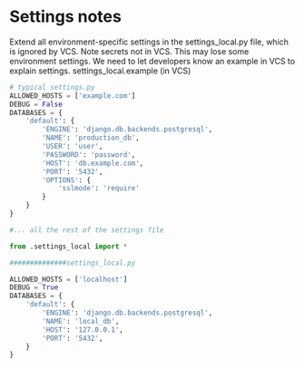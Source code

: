 # Settings notes

Extend all environment-specific settings in the settings_local.py file, which is ignored by VCS. Note secrets not in VCS. This may lose some environment settings. We need to let developers know an example in VCS to explain settings. settings_local.example (in VCS)

```py
# typical settings.py
ALLOWED_HOSTS = ['example.com']
DEBUG = False
DATABASES = {
    'default': {
        'ENGINE': 'django.db.backends.postgresql',
        'NAME': 'production_db',
        'USER': 'user',
        'PASSWORD': 'password',
        'HOST': 'db.example.com',
        'PORT': '5432',
        'OPTIONS': {
            'sslmode': 'require'
        }
    }
}

#... all the rest of the settings file

from .settings_local import *

##############settings_local.py

ALLOWED_HOSTS = ['localhost']
DEBUG = True
DATABASES = {
    'default': {
        'ENGINE': 'django.db.backends.postgresql',
        'NAME': 'local_db',
        'HOST': '127.0.0.1',
        'PORT': '5432',
    }
}

```